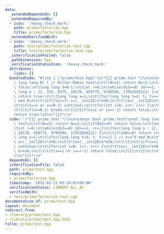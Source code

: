 ```yaml
---
data:
  _extendedDependsOn: []
  _extendedRequiredBy:
  - icon: ':heavy_check_mark:'
    path: prime/factorize.hpp
    title: prime/factorize.hpp
  _extendedVerifiedWith:
  - icon: ':heavy_check_mark:'
    path: test/prime/factorize.test.cpp
    title: test/prime/factorize.test.cpp
  _isVerificationFailed: false
  _pathExtension: hpp
  _verificationStatusIcon: ':heavy_check_mark:'
  attributes:
    links: []
  bundledCode: "#line 1 \"prime/test.hpp\"\n/*{{{ prime_test */\nconstexpr bool prime_test(const\
    \ long long N) { // Miller-Rabin test\n\tif(N<=2) return N==2;\n\tif(N%2==0) return\
    \ false;\n\tlong long d=N-1;\n\tint r=0;\n\twhile(d%2==0) {d>>=1; r++;}\n\tfor(long\
    \ long a : {2, 325, 9375, 28178, 450775, 9780504, 1795265022}) {\n\t\tif(a%N==0)\
    \ return true;\n\t\tlong long x=1;\n\t\tfor(long long t=d; t; t>>=1) { // x=a^d\
    \ mod N\n\t\t\tif(t%2==1) x=(__int128)x*a%N;\n\t\t\ta=(__int128)a*a%N;\n\t\t}\n\
    \t\tif(x==1 or x==N-1) continue;\n\t\tfor(int i=0; i<r; i++) {\n\t\t\tx=(__int128)x*x%N;\n\
    \t\t\tif(x==N-1) break;\n\t\t\tif(x==1 or i==r-1) return false;\n\t\t}\n\t}\n\t\
    return true;\n}\n/*}}}*/\n"
  code: "/*{{{ prime_test */\nconstexpr bool prime_test(const long long N) { // Miller-Rabin\
    \ test\n\tif(N<=2) return N==2;\n\tif(N%2==0) return false;\n\tlong long d=N-1;\n\
    \tint r=0;\n\twhile(d%2==0) {d>>=1; r++;}\n\tfor(long long a : {2, 325, 9375,\
    \ 28178, 450775, 9780504, 1795265022}) {\n\t\tif(a%N==0) return true;\n\t\tlong\
    \ long x=1;\n\t\tfor(long long t=d; t; t>>=1) { // x=a^d mod N\n\t\t\tif(t%2==1)\
    \ x=(__int128)x*a%N;\n\t\t\ta=(__int128)a*a%N;\n\t\t}\n\t\tif(x==1 or x==N-1)\
    \ continue;\n\t\tfor(int i=0; i<r; i++) {\n\t\t\tx=(__int128)x*x%N;\n\t\t\tif(x==N-1)\
    \ break;\n\t\t\tif(x==1 or i==r-1) return false;\n\t\t}\n\t}\n\treturn true;\n\
    }\n/*}}}*/\n"
  dependsOn: []
  isVerificationFile: false
  path: prime/test.hpp
  requiredBy:
  - prime/factorize.hpp
  timestamp: '2022-02-21 03:24:01+09:00'
  verificationStatus: LIBRARY_ALL_AC
  verifiedWith:
  - test/prime/factorize.test.cpp
documentation_of: prime/test.hpp
layout: document
redirect_from:
- /library/prime/test.hpp
- /library/prime/test.hpp.html
title: prime/test.hpp
---
```

